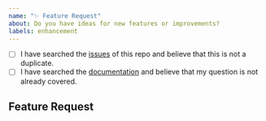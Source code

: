 ```yaml
---
name: "✨ Feature Request"
about: Do you have ideas for new features or improvements?
labels: enhancement
---
```


<!--
    Hi there! Thank you for submitting a feature request!

    Before you submit your issue, please review and follow the instructions at
    https://github.com/robbievanleeuwen/section-properties/blob/master/CONTRIBUTING.md#How-to-request-a-feature.
-->

<!--
    All the below steps should be completed before submitting your issue. Checked
    checkbox should look like this: [x]
-->

- [ ] I have searched the [issues](https://github.com/robbievanleeuwen/section-properties/issues)
      of this repo and believe that this is not a duplicate.
- [ ] I have searched the [documentation](https://sectionproperties.readthedocs.io/) and
      believe that my question is not already covered.

## Feature Request

<!-- Now feel free to write your issue, and please be as descriptive as possible! -->
<!-- Thanks again 🙌 ❤ -->
